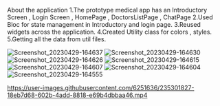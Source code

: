 
About the application
1.The prototype medical app has an Introductory Screen , Login Screen , HomePage , DoctorsListPage , ChatPage
2.Used Bloc for state management in Introductory and login page.
3.Reused widgets across the application.
4.Created Utility class for colors , styles.
5.Getting all the data from util files.
 

![Screenshot_20230429-164637](https://user-images.githubusercontent.com/6251636/235301812-45375729-317e-4b79-a173-bf1125566346.png)
![Screenshot_20230429-164630](https://user-images.githubusercontent.com/6251636/235301817-ce3c2140-2420-4c05-b172-3a6dbd891040.png)
![Screenshot_20230429-164626](https://user-images.githubusercontent.com/6251636/235301818-6a519a45-ead6-4aef-90d9-476cccb64d9b.png)
![Screenshot_20230429-164615](https://user-images.githubusercontent.com/6251636/235301819-30eec565-61d8-40cc-b3e2-ae08a6c1a39c.png)
![Screenshot_20230429-164607](https://user-images.githubusercontent.com/6251636/235301821-b4e6b7f3-a1f8-4032-9112-37ba47e753c4.png)
![Screenshot_20230429-164604](https://user-images.githubusercontent.com/6251636/235301822-2854b1cc-0969-410d-acac-d6adba914309.png)
![Screenshot_20230429-164555](https://user-images.githubusercontent.com/6251636/235301826-348271de-95d1-4a03-bc49-8058df426af2.png)


https://user-images.githubusercontent.com/6251636/235301827-18eb7d68-602b-4add-8818-e69b4dbbaa46.mp4

